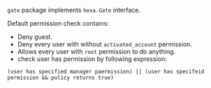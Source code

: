 `gate` package implements  `hexa.Gate` interface.

Default permission check contains:
- Deny guest.
- Deny every user with without `activated_account` permission.
- Allows every user with `root` permission to do anything.
- check user has permission by following expression:
```
(user has specified manager paermission) || (user has specifeid permission && policy returns true)
```

